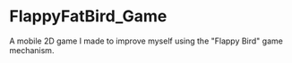 # FlappyFatBird_Game
A mobile 2D game I made to improve myself using the "Flappy Bird" game mechanism.
